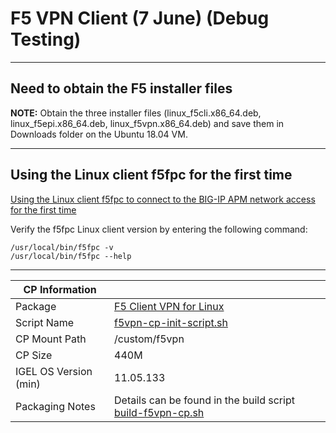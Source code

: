 # F5 VPN Client (7 June) (Debug Testing)

-----

## Need to obtain the F5 installer files

**NOTE:** Obtain the three installer files (linux_f5cli.x86_64.deb, linux_f5epi.x86_64.deb, linux_f5vpn.x86_64.deb) and save them in Downloads folder on the Ubuntu 18.04 VM.

-----

## Using the Linux client f5fpc for the first time

[Using the Linux client f5fpc to connect to the BIG-IP APM network access for the first time](https://support.f5.com/csp/article/K47922841)

Verify the f5fpc Linux client version by entering the following command:
```
/usr/local/bin/f5fpc -v
/usr/local/bin/f5fpc --help
  ```

-----

|  CP Information |            |
|-----------------|------------|
| Package | [F5 Client VPN for Linux](https://techdocs.f5.com/kb/en-us/products/big-ip_apm/manuals/product/apm-client-configuration-13-0-0/4.html) |
| Script Name | [f5vpn-cp-init-script.sh](build/f5vpn-cp-init-script.sh) |
| CP Mount Path | /custom/f5vpn |
| CP Size | 440M |
| IGEL OS Version (min) | 11.05.133 |
| Packaging Notes | Details can be found in the build script [build-f5vpn-cp.sh](build/build-f5vpn-cp.sh) |
